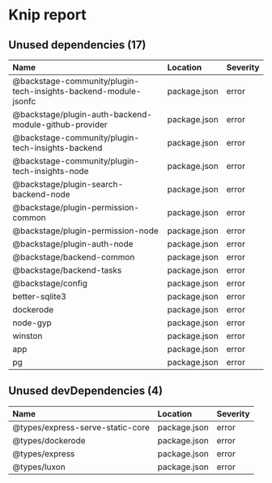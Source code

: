 # Knip report

## Unused dependencies (17)

| Name                                                            | Location     | Severity |
| :-------------------------------------------------------------- | :----------- | :------- |
| @backstage-community/plugin-tech-insights-backend-module-jsonfc | package.json | error    |
| @backstage/plugin-auth-backend-module-github-provider           | package.json | error    |
| @backstage-community/plugin-tech-insights-backend               | package.json | error    |
| @backstage-community/plugin-tech-insights-node                  | package.json | error    |
| @backstage/plugin-search-backend-node                           | package.json | error    |
| @backstage/plugin-permission-common                             | package.json | error    |
| @backstage/plugin-permission-node                               | package.json | error    |
| @backstage/plugin-auth-node                                     | package.json | error    |
| @backstage/backend-common                                       | package.json | error    |
| @backstage/backend-tasks                                        | package.json | error    |
| @backstage/config                                               | package.json | error    |
| better-sqlite3                                                  | package.json | error    |
| dockerode                                                       | package.json | error    |
| node-gyp                                                        | package.json | error    |
| winston                                                         | package.json | error    |
| app                                                             | package.json | error    |
| pg                                                              | package.json | error    |

## Unused devDependencies (4)

| Name                             | Location     | Severity |
| :------------------------------- | :----------- | :------- |
| @types/express-serve-static-core | package.json | error    |
| @types/dockerode                 | package.json | error    |
| @types/express                   | package.json | error    |
| @types/luxon                     | package.json | error    |

